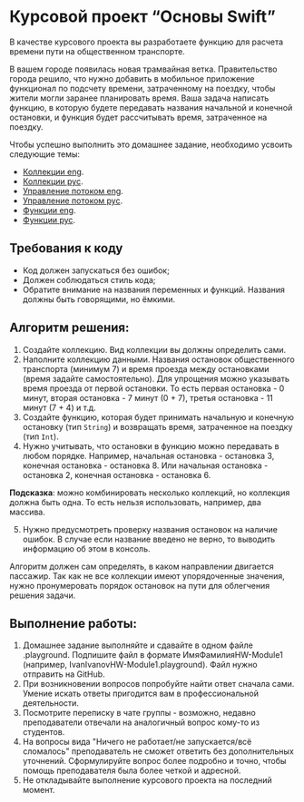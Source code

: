 # Курсовой проект “Основы Swift”

В качестве курсового проекта вы разработаете функцию для расчета времени пути на общественном транспорте.

В вашем городе появилась новая трамвайная ветка. Правительство города решило, что нужно добавить в мобильное приложение функционал по подсчету времени, затраченному на поездку, чтобы жители могли заранее планировать время. Ваша задача написать функцию, в которую будете передавать названия начальной и конечной остановки, и функция будет рассчитывать время, затраченное на поездку.

Чтобы успешно выполнить это домашнее задание, необходимо усвоить следующие темы:

*	[Коллекции eng](https://docs.swift.org/swift-book/LanguageGuide/CollectionTypes.html).
*	[Коллекции рус](https://swiftbook.ru/content/languageguide/collection-types/).
*	[Управление потоком eng](https://docs.swift.org/swift-book/LanguageGuide/ControlFlow.html).
*	[Управление потоком рус](https://swiftbook.ru/content/languageguide/control-flow/).
*	[Функции eng](https://docs.swift.org/swift-book/LanguageGuide/Functions.html).
*	[Функции рус](https://swiftbook.ru/content/languageguide/functions/).

## Требования к коду

*	Код должен запускаться без ошибок;
*	Должен соблюдаться стиль кода;
*	Обратите внимание на названия переменных и функций. Названия должны быть говорящими, но ёмкими.

## Алгоритм решения:

1.	Создайте коллекцию. Вид коллекции вы должны определить сами.
2.	Наполните коллекцию данными. Названия остановок общественного транспорта (минимум 7) и время проезда между остановками (время задайте самостоятельно). Для упрощения можно указывать время проезда от первой остановки. То есть первая остановка - 0 минут, вторая остановка - 7 минут (0 + 7), третья остановка - 11 минут (7 + 4) и т.д.
3.	Создайте функцию, которая будет принимать начальную и конечную остановку (тип `String`) и возвращать время, затраченное на поездку (тип `Int`).
4.	Нужно учитывать, что остановки в функцию можно передавать в любом порядке. Например, начальная остановка - остановка 3, конечная остановка - остановка 8. Или начальная остановка - остановка 2, конечная остановка - остановка 6.

**Подсказка**: можно комбинировать несколько коллекций, но коллекция должна быть одна. То есть нельзя использовать, например, два массива.

5. Нужно предусмотреть проверку названия остановок на наличие ошибок. В случае если название введено не верно, то выводить информацию об этом в консоль. 

Алгоритм должен сам определять, в каком направлении двигается пассажир. Так как не все коллекции имеют упорядоченные значения, нужно пронумеровать порядок остановок на пути для облегчения решения задачи.

## Выполнение работы:

1.	Домашнее задание выполняйте и сдавайте в одном файле .playground. Подпишите файл в формате ИмяФамилияHW-Module1 (например, IvanIvanovHW-Module1.playground). Файл нужно отправить на GitHub.
2.	При возникновении вопросов попробуйте найти ответ сначала сами. Умение искать ответы пригодится вам в профессиональной деятельности.
3.	Посмотрите переписку в чате группы - возможно, недавно преподаватели отвечали на аналогичный вопрос кому-то из студентов.
4.	На вопросы вида "Ничего не работает/не запускается/всё сломалось" преподаватель не сможет ответить без дополнительных уточнений. Сформулируйте вопрос более подробно и точно, чтобы помощь преподавателя была более четкой и адресной.
5.	Не откладывайте выполнение курсового проекта на последний момент.
